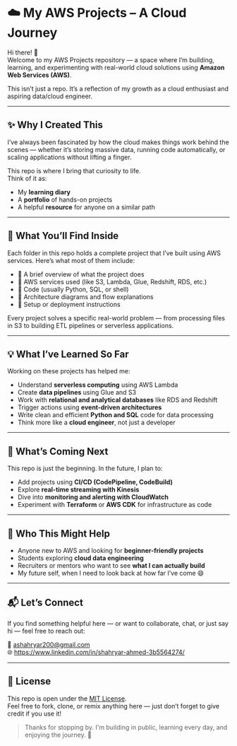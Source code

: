 # ☁️ My AWS Projects – A Cloud Journey

Hi there! 👋  
Welcome to my AWS Projects repository — a space where I’m building, learning, and experimenting with real-world cloud solutions using **Amazon Web Services (AWS)**.

This isn’t just a repo. It’s a reflection of my growth as a cloud enthusiast and aspiring data/cloud engineer.

---

## ✨ Why I Created This

I’ve always been fascinated by how the cloud makes things work behind the scenes — whether it’s storing massive data, running code automatically, or scaling applications without lifting a finger.  

This repo is where I bring that curiosity to life.  
Think of it as:

- My **learning diary**
- A **portfolio** of hands-on projects
- A helpful **resource** for anyone on a similar path

---

## 📂 What You’ll Find Inside

Each folder in this repo holds a complete project that I’ve built using AWS services. Here’s what most of them include:

- 🔹 A brief overview of what the project does
- 🔹 AWS services used (like S3, Lambda, Glue, Redshift, RDS, etc.)
- 🔹 Code (usually Python, SQL, or shell)
- 🔹 Architecture diagrams and flow explanations
- 🔹 Setup or deployment instructions

Every project solves a specific real-world problem — from processing files in S3 to building ETL pipelines or serverless applications.

---

## 💡 What I’ve Learned So Far

Working on these projects has helped me:

- Understand **serverless computing** using AWS Lambda
- Create **data pipelines** using Glue and S3
- Work with **relational and analytical databases** like RDS and Redshift
- Trigger actions using **event-driven architectures**
- Write clean and efficient **Python and SQL** code for data processing
- Think more like a **cloud engineer**, not just a developer

---

## 🌱 What’s Coming Next

This repo is just the beginning. In the future, I plan to:

- Add projects using **CI/CD (CodePipeline, CodeBuild)**
- Explore **real-time streaming with Kinesis**
- Dive into **monitoring and alerting with CloudWatch**
- Experiment with **Terraform** or **AWS CDK** for infrastructure as code

---

## 🙌 Who This Might Help

- Anyone new to AWS and looking for **beginner-friendly projects**
- Students exploring **cloud data engineering**
- Recruiters or mentors who want to see **what I can actually build**
- My future self, when I need to look back at how far I’ve come 😄

---

## 📬 Let’s Connect

If you find something helpful here — or want to collaborate, chat, or just say hi — feel free to reach out:

📧 ashahryar200@gmail.com  
🌐 https://www.linkedin.com/in/shahryar-ahmed-3b5564274/

---

## 📝 License

This repo is open under the [MIT License](LICENSE).  
Feel free to fork, clone, or remix anything here — just don’t forget to give credit if you use it!

> Thanks for stopping by. I'm building in public, learning every day, and enjoying the journey. 🚀
